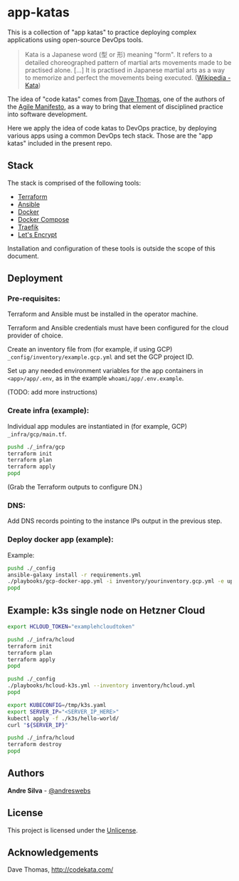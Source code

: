# app-katas

This is a collection of "app katas" to practice deploying complex applications
using open-source DevOps tools.

> Kata is a Japanese word (型 or 形) meaning "form". It refers to a detailed
> choreographed pattern of martial arts movements made to be practised alone.
> [...] It is practised in Japanese martial arts as a way to memorize and
> perfect the movements being executed.
> ([Wikipedia - Kata](https://en.wikipedia.org/wiki/Kata))

The idea of "code katas" comes from [Dave Thomas](https://pragdave.me/), one of
the authors of the [Agile Manifesto](https://agilemanifesto.org/), as a way to
bring that element of disciplined practice into software development.

Here we apply the idea of code katas to DevOps practice, by deploying various
apps using a common DevOps tech stack. Those are the "app katas" included in the
present repo.

## Stack

The stack is comprised of the following tools:

- [Terraform](https://www.terraform.io/)
- [Ansible](https://www.ansible.com/)
- [Docker](https://www.docker.com/)
- [Docker Compose](https://docs.docker.com/compose/)
- [Traefik](https://traefik.io/)
- [Let's Encrypt](https://letsencrypt.org/)

Installation and configuration of these tools is outside the scope of this
document.

## Deployment

### **Pre-requisites:**

Terraform and Ansible must be installed in the operator machine.

Terraform and Ansible credentials must have been configured for the cloud
provider of choice.

Create an inventory file from (for example, if using GCP)
`_config/inventory/example.gcp.yml` and set the GCP project ID.

Set up any needed environment variables for the app containers in
`<app>/app/.env`, as in the example `whoami/app/.env.example`.

(TODO: add more instructions)

### **Create infra (example):**

Individual app modules are instantiated in (for example, GCP)
`_infra/gcp/main.tf`.

```sh
pushd ./_infra/gcp
terraform init
terraform plan
terraform apply
popd
```

(Grab the Terraform outputs to configure DN.)

### **DNS:**

Add DNS records pointing to the instance IPs output in the previous step.

### **Deploy docker app (example):**

Example:

```sh
pushd ./_config
ansible-galaxy install -r requirements.yml
./playbooks/gcp-docker-app.yml -i inventory/yourinventory.gcp.yml -e upgrade_system=true -e app=whoami
popd
```

## Example: k3s single node on Hetzner Cloud

```sh
export HCLOUD_TOKEN="examplehcloudtoken"
```

```sh
pushd ./_infra/hcloud
terraform init
terraform plan
terraform apply
popd
```

```sh
pushd ./_config
./playbooks/hcloud-k3s.yml --inventory inventory/hcloud.yml
popd
```

```sh
export KUBECONFIG=/tmp/k3s.yaml
export SERVER_IP="<SERVER_IP_HERE>"
kubectl apply -f ./k3s/hello-world/
curl "${SERVER_IP}"
```

```sh
pushd ./_infra/hcloud
terraform destroy
popd
```

## Authors

**Andre Silva** - [@andreswebs](https://github.com/andreswebs)

## License

This project is licensed under the [Unlicense](UNLICENSE.md).

## Acknowledgements

Dave Thomas, <http://codekata.com/>

